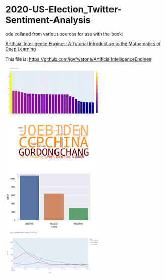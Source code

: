 # 2020-US-Election_Twitter-Sentiment-Analysis

ode collated from various sources for use with the book: 

[Artificial Intelligence Engines: A Tutorial Introduction to the Mathematics of Deep Learning](https://jim-stone.staff.shef.ac.uk/AIEngines/)
 


This file is: https://github.com/jgvfwstone/ArtificialIntelligenceEngines

<img src="https://github.com/loicboyer/2020-US-Election_Twitter-Sentiment-Analysis/blob/main/data/Mostcommonwords.png" width=300, align="center">

<img src="https://github.com/loicboyer/2020-US-Election_Twitter-Sentiment-Analysis/blob/main/data/wordcloud.png" width=300, align="center">

<img src="https://github.com/loicboyer/2020-US-Election_Twitter-Sentiment-Analysis/blob/main/data/count.png" width=300, align="center">

<img src="https://github.com/loicboyer/2020-US-Election_Twitter-Sentiment-Analysis/blob/main/data/daily tweets sentimental analysis.png" width=300, align="center">
